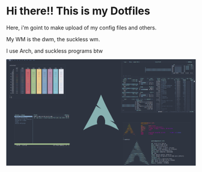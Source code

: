 # Hi there!! This is my Dotfiles
Here, i'm goint to make upload of my config files and others. 

My WM is the dwm, the suckless wm.

I use Arch, and suckless programs btw

![Title](ricing-finale.png)
